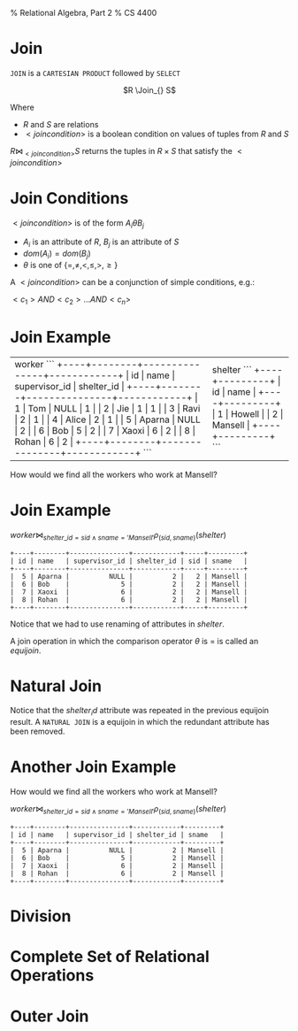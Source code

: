 % Relational Algebra, Part 2
% CS 4400


# Join

`JOIN` is a `CARTESIAN PRODUCT` followed by `SELECT`

<center>
$R \Join_{<join condition>} S$
</center>

Where

- $R$ and $S$ are relations
- $<join condition>$ is a boolean condition on values of tuples from $R$ and $S$

$R \Join_{<join condition>} S$ returns the tuples in $R \times S$ that satisfy the $<join condition>$

# Join Conditions

$<join condition>$ is of the form $A_i \theta B_j$

- $A_i$ is an attribute of $R$, $B_j$ is an attribute of $S$
- $dom(A_i) = dom(B_j)$
- $\theta$ is one of $\{ =, \ne, \lt, \le, \gt, \ge \}$

A $<join condition>$ can be a conjunction of simple conditions, e.g.:

$<c_1> AND <c_2> ... AND <c_n>$

# Join Example

<table>
<tr>
<td>
worker
```
+----+--------+---------------+------------+
| id | name   | supervisor_id | shelter_id |
+----+--------+---------------+------------+
|  1 | Tom    |          NULL |          1 |
|  2 | Jie    |             1 |          1 |
|  3 | Ravi   |             2 |          1 |
|  4 | Alice  |             2 |          1 |
|  5 | Aparna |          NULL |          2 |
|  6 | Bob    |             5 |          2 |
|  7 | Xaoxi  |             6 |          2 |
|  8 | Rohan  |             6 |          2 |
+----+--------+---------------+------------+
```
</td>
<td>
shelter
```
+----+---------+
| id | name    |
+----+---------+
|  1 | Howell  |
|  2 | Mansell |
+----+---------+
```
</td>
</tr>
</table>

How would we find all the workers who work at Mansell?

# Join Example

$worker \Join_{shelter\_id = sid \land sname = 'Mansell'} \rho_{(sid, sname)}(shelter)$

```
+----+--------+---------------+------------+-----+---------+
| id | name   | supervisor_id | shelter_id | sid | sname   |
+----+--------+---------------+------------+-----+---------+
|  5 | Aparna |          NULL |          2 |   2 | Mansell |
|  6 | Bob    |             5 |          2 |   2 | Mansell |
|  7 | Xaoxi  |             6 |          2 |   2 | Mansell |
|  8 | Rohan  |             6 |          2 |   2 | Mansell |
+----+--------+---------------+------------+-----+---------+
```

Notice that we had to use renaming of attributes in $shelter$.

A join operation in which the comparison operator $\theta$ is $=$ is called an *equijoin*.


# Natural Join

Notice that the $shelter_id$ attribute was repeated in the previous equijoin result. A `NATURAL JOIN` is a equijoin in which the redundant attribute has been removed.

# Another Join Example

How would we find all the workers who work at Mansell?

$worker \Join_{shelter\_id = sid \land sname = 'Mansell'} \rho_{(sid, sname)}(shelter)$

```
+----+--------+---------------+------------+---------+
| id | name   | supervisor_id | shelter_id | sname   |
+----+--------+---------------+------------+---------+
|  5 | Aparna |          NULL |          2 | Mansell |
|  6 | Bob    |             5 |          2 | Mansell |
|  7 | Xaoxi  |             6 |          2 | Mansell |
|  8 | Rohan  |             6 |          2 | Mansell |
+----+--------+---------------+------------+---------+
```


# Division

# Complete Set of Relational Operations

# Outer Join
